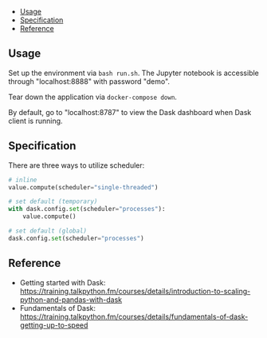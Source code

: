 
- [Usage](#usage)
- [Specification](#specification)
- [Reference](#reference)


## Usage
Set up the environment via `bash run.sh`. The Jupyter notebook is accessible through "localhost:8888" with password "demo".

Tear down the application via `docker-compose down`.

By default, go to "localhost:8787" to view the Dask dashboard when Dask client is running.

## Specification

There are three ways to utilize scheduler:
```py
# inline
value.compute(scheduler="single-threaded")

# set default (temporary)
with dask.config.set(scheduler="processes"):
    value.compute()

# set default (global)
dask.config.set(scheduler="processes")
```

## Reference
- Getting started with Dask: https://training.talkpython.fm/courses/details/introduction-to-scaling-python-and-pandas-with-dask
- Fundamentals of Dask: https://training.talkpython.fm/courses/details/fundamentals-of-dask-getting-up-to-speed
